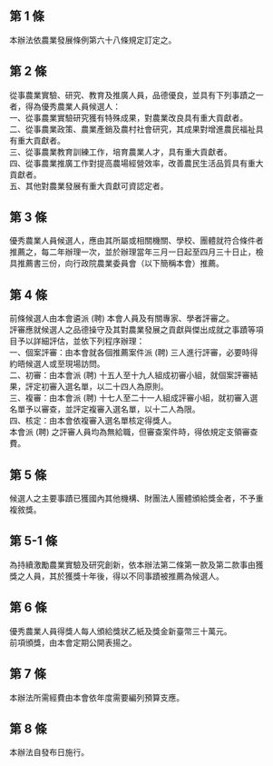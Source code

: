 第 1 條
-------
本辦法依農業發展條例第六十八條規定訂定之。

第 2 條
-------
從事農業實驗、研究、教育及推廣人員，品德優良，並具有下列事蹟之一  
者，得為優秀農業人員候選人：  
一、從事農業實驗研究獲有特殊成果，對農業改良具有重大貢獻者。  
二、從事農業政策、農業產銷及農村社會研究，其成果對增進農民福祉具  
    有重大貢獻者。  
三、從事農業教育訓練工作，培育農業人才，具有重大貢獻者。  
四、從事農業推廣工作對提高農場經營效率，改善農民生活品質具有重大  
    貢獻者。  
五、其他對農業發展有重大貢獻可資認定者。

第 3 條
-------
優秀農業人員候選人，應由其所屬或相關機關、學校、團體就符合條件者  
推薦之，每二年辦理一次，並於辦理當年三月一日起至四月三十日止，檢  
具推薦書三份，向行政院農業委員會（以下簡稱本會）推薦。

第 4 條
-------
前條候選人由本會遴派 (聘) 本會人員及有關專家、學者評審之。  
評審應就候選人之品德操守及其對農業發展之貢獻與傑出成就之事蹟等項  
目予以詳細評估，並依下列程序辦理：  
一、個案評審：由本會就各個推薦案件派 (聘) 三人進行評審，必要時得  
    約晤候選人或至現場訪問。  
二、初審：由本會派 (聘) 十五人至十九人組成初審小組，就個案評審結  
    果，評定初審入選名單，以二十四人為原則。  
三、複審：由本會派 (聘) 十七人至二十一人組成評審小組，就初審入選  
    名單予以審查，並評定複審入選名單，以十二人為限。  
四、核定：由本會依複審入選名單核定得獎人。  
本會派 (聘) 之評審人員均為無給職，但審查案件時，得依規定支領審查  
費。

第 5 條
-------
候選人之主要事蹟已獲國內其他機構、財團法人團體頒給獎金者，不予重  
複敘獎。

第 5-1 條
---------
為持續激勵農業實驗及研究創新，依本辦法第二條第一款及第二款事由獲  
獎之人員，其於獲獎十年後，得以不同事蹟被推薦為候選人。

第 6 條
-------
優秀農業人員得獎人每人頒給獎狀乙紙及獎金新臺幣三十萬元。  
前項頒獎，由本會定期公開表揚之。

第 7 條
-------
本辦法所需經費由本會依年度需要編列預算支應。

第 8 條
-------
本辦法自發布日施行。


